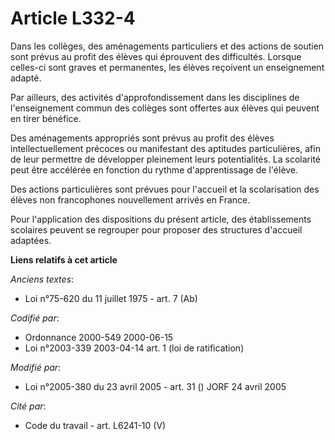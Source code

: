# Article L332-4

Dans les collèges, des aménagements particuliers et des actions de soutien sont prévus au profit des élèves qui éprouvent des
difficultés. Lorsque celles-ci sont graves et permanentes, les élèves reçoivent un enseignement adapté.

Par ailleurs, des activités d'approfondissement dans les disciplines de l'enseignement commun des collèges sont offertes aux
élèves qui peuvent en tirer bénéfice.

Des aménagements appropriés sont prévus au profit des élèves intellectuellement précoces ou manifestant des aptitudes
particulières, afin de leur permettre de développer pleinement leurs potentialités. La scolarité peut être accélérée en
fonction du rythme d'apprentissage de l'élève.

Des actions particulières sont prévues pour l'accueil et la scolarisation des élèves non francophones nouvellement arrivés en
France.

Pour l'application des dispositions du présent article, des établissements scolaires peuvent se regrouper pour proposer des
structures d'accueil adaptées.

**Liens relatifs à cet article**

_Anciens textes_:

  - Loi n°75-620 du 11 juillet 1975 - art. 7 (Ab)

_Codifié par_:

  - Ordonnance 2000-549 2000-06-15
  - Loi n°2003-339 2003-04-14 art. 1 (loi de ratification)

_Modifié par_:

  - Loi n°2005-380 du 23 avril 2005 - art. 31 () JORF 24 avril 2005

_Cité par_:

  - Code du travail - art. L6241-10 (V)
